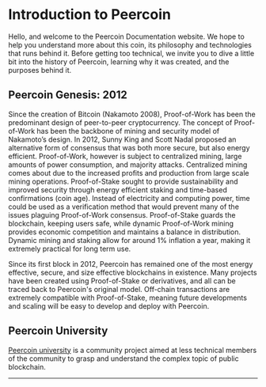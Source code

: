 # Introduction to Peercoin

Hello, and welcome to the Peercoin Documentation website. We hope to help you understand more about this coin, its philosophy and technologies that runs behind it. Before getting too technical, we invite you to dive a little bit into the history of Peercoin, learning why it was created, and the purposes behind it.

## Peercoin Genesis: 2012

Since the creation of Bitcoin (Nakamoto 2008), Proof-of-Work has been the predominant design of peer-to-peer cryptocurrency. The concept of Proof-of-Work has been the backbone of mining and security model of Nakamoto’s design. In 2012, Sunny King and Scott Nadal proposed an alternative form of consensus that was both more secure, but also energy efficient.  Proof-of-Work, however is subject to centralized mining, large amounts of power consumption, and majority attacks.  Centralized mining comes about due to the increased profits and production from large scale mining operations.  Proof-of-Stake sought to provide sustainability and improved security through energy efficient staking and time-based confirmations (coin age).  Instead of electricity and computing power, time could be used as a verification method that would prevent many of the issues plaguing Proof-of-Work consensus.  Proof-of-Stake guards the blockchain, keeping users safe, while dynamic Proof-of-Work mining provides economic competition and maintains a balance in distribution.  Dynamic mining and staking allow for around 1% inflation a year, making it extremely practical for long term use.

Since its first block in 2012, Peercoin has remained one of the most energy effective, secure, and size effective blockchains in existence. Many projects have been created using Proof-of-Stake or derivatives, and all can be traced back to Peercoin's original model. Off-chain transactions are extremely compatible with Proof-of-Stake, meaning future developments and scaling will be easy to develop and deploy with Peercoin.

## Peercoin University

[Peercoin university](https://university.peercoin.net/) is a community project aimed at less technical members of the community to grasp and understand the complex topic of public blockchain.

---
